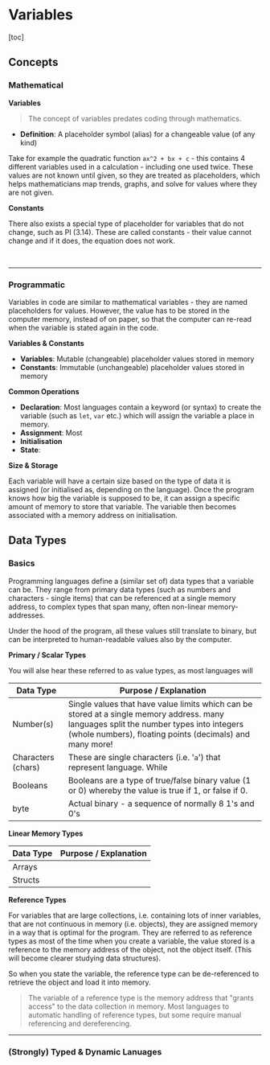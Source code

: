 # Variables 

[toc]

## Concepts

### Mathematical

**Variables**

>  The concept of variables predates coding through mathematics.

- **Definition**: A placeholder symbol (alias) for a changeable value (of any kind)

Take for example the quadratic function `ax^2 + bx + c` - this contains 4 different variables used in a calculation - including one used twice. These values are not known until given, so they are treated as placeholders, which helps mathematicians map trends, graphs, and solve for values where they are not given.



**Constants**

There also exists a special type of placeholder for variables that do not change, such as PI (3.14). These are called constants - their value cannot change and if it does, the equation does not work.

​	



---

### Programmatic

Variables in code are similar to mathematical variables - they are named placeholders for values. However, the value has to be stored in the computer memory, instead of on paper, so that the computer can re-read when the variable is stated again in the code.



**Variables & Constants**

- **Variables**: Mutable (changeable) placeholder values stored in memory
- **Constants**: Immutable (unchangeable) placeholder values stored in memory



**Common Operations**

- **Declaration**: Most languages contain a keyword (or syntax) to create the variable (such as `let`, `var` etc.) which will assign the variable a place in memory.
- **Assignment**: Most
- **Initialisation**
- **State**:



**Size & Storage**

Each variable will have a certain size based on the type of data it is assigned (or initialised as, depending on the language). Once the program knows how big the variable is supposed to be, it can assign a specific amount of memory to store that variable. The variable then becomes associated with a memory address on initialisation.









## Data Types

### Basics

Programming languages define a (similar set of) data types that a variable can be. They range from primary data types (such as numbers and characters - single items) that can be referenced at a single memory address, to complex types that span many, often non-linear memory-addresses.



Under the hood of the program, all these values still translate to binary, but can be interpreted to human-readable values also by the computer.



**Primary / Scalar Types**

You will alse hear these referred to as value types, as most languages will

| Data Type          | Purpose / Explanation                                        |
| ------------------ | ------------------------------------------------------------ |
| Number(s)          | Single values that have value limits which can be stored at a single memory address. many languages split the number types into integers (whole numbers), floating points (decimals) and many more! |
| Characters (chars) | These are single characters (i.e. '`a`') that represent language. While |
| Booleans           | Booleans are a type of true/false binary value (1 or 0) whereby the value is true if 1, or false if 0. |
| byte               | Actual binary - a sequence of normally 8 1's and 0's         |



**Linear Memory Types**



| Data Type | Purpose / Explanation |
| --------- | --------------------- |
| Arrays    |                       |
| Structs   |                       |





**Reference Types**

For variables that are large collections, i.e. containing lots of inner variables, that are not continuous in memory (i.e. objects), they are assigned memory in a way that is optimal for the program. They are referred to as reference types as most of the time when you create a variable, the value stored is a reference to the memory address of the object, not the object itself. (This will become clearer studying data structures).

So when you state the variable, the reference type can be de-referenced to retrieve the object and load it into memory.

> The variable of a reference type is the memory address that "grants access" to the data collection in memory. Most languages to automatic handling of reference types, but some require manual referencing and dereferencing.

---

### (Strongly) Typed & Dynamic Lanuages





























